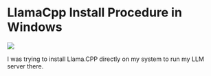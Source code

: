 # LlamaCpp Install Procedure in Windows
 <img align="center" src="https://github.com/SwamiKannan/LlamaCpp-Install-Procedure-in-Windows/blob/main/images/meme.jpg">

I was trying to install Llama.CPP directly on my system to run my LLM server there. 
